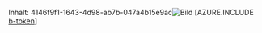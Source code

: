 Inhalt: 4146f9f1-1643-4d98-ab7b-047a4b15e9ac![Bild](2a8075c0-b350-4002-ba2a-816b55333241.png)
[AZURE.INCLUDE [b-token](7352b9fe-279c-4aeb-866c-82d35cce0e5b.md)]
